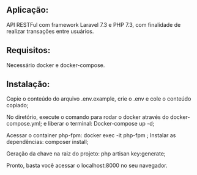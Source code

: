 ## Aplicação:
API RESTFul com framework Laravel 7.3 e PHP 7.3, com finalidade de realizar transações entre usuários. 

## Requisitos: 
Necessário docker e docker-compose.

## Instalação: 
Copie o conteúdo do arquivo .env.example, crie o .env e cole o conteúdo copiado;

No diretório, execute o comando para rodar o docker através do docker-compose.yml; 
e liberar o terminal: Docker-compose up -d;

Acessar o container php-fpm: docker exec -it php-fpm ;
Instalar as dependências: composer install;

Geração da chave na raiz do projeto: php artisan key:generate;

Pronto, basta você acessar o localhost:8000 no seu navegador. 



